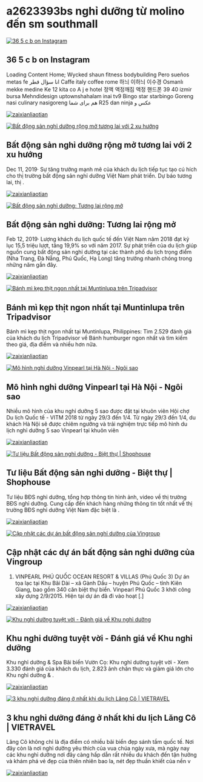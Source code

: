 # a2623393bs nghỉ dưỡng từ molino đến sm southmall
<a href="https://mnn.zoosnet.net/LR/Chatpre.aspx?id=MNN94995150&p=https://topgrinding.com/" target="_blank">![36 5 c b on Instagram](https://github.com/technlg/images/blob/main/13.jpg)</a>
## 36 5 c b on Instagram
Loading Content Home; Wycked shaun fitness bodybuilding Pero sueños metas fe انا سؤال قطر Caffe italy coffee rome 하늬 이하늬 이수경 Osmanlı mekke medine Ke 12 kita co A j e hotel 정액 액정깨짐 액정 핸드폰 39 40 izmir bursa Mehndidesign uptownshahalam inai tv9 Bingo star starbingo Goreng nasi culinary nasigoreng هم برای شما R25 dan ninja عكس و 
<a href="https://mnn.zoosnet.net/LR/Chatpre.aspx?id=MNN94995150&p=https://topgrinding.com/" target="_blank"><img src="https://github.com/technlg/images/raw/main/chat11.jpg" alt="zaixianliaotian"/></a><a href="//whatsapp.shibangsoft.com/WhatsApp.php" ><img src="https://github.com/technlg/images/raw/main/chat11.png" alt=""></a>
<a href="https://mnn.zoosnet.net/LR/Chatpre.aspx?id=MNN94995150&p=https://topgrinding.com/" target="_blank">![Bất động sản nghỉ dưỡng rộng mở tương lai với 2 xu hướng](https://github.com/technlg/images/blob/main/11.jpg)</a>
## Bất động sản nghỉ dưỡng rộng mở tương lai với 2 xu hướng
Dec 11, 2019· Sự tăng trưởng mạnh mẽ của khách du lịch tiếp tục tạo cú hích cho thị trường bất động sản nghỉ dưỡng Việt Nam phát triển. Dự báo tương lai, thị .
<a href="https://mnn.zoosnet.net/LR/Chatpre.aspx?id=MNN94995150&p=https://topgrinding.com/" target="_blank"><img src="https://github.com/technlg/images/raw/main/chat11.jpg" alt="zaixianliaotian"/></a><a href="//whatsapp.shibangsoft.com/WhatsApp.php" ><img src="https://github.com/technlg/images/raw/main/chat11.png" alt=""></a>
<a href="https://mnn.zoosnet.net/LR/Chatpre.aspx?id=MNN94995150&p=https://topgrinding.com/" target="_blank">![Bất động sản nghỉ dưỡng: Tương lai rộng mở](https://github.com/technlg/images/blob/main/45.jpg)</a>
## Bất động sản nghỉ dưỡng: Tương lai rộng mở
Feb 12, 2019· Lượng khách du lịch quốc tế đến Việt Nam năm 2018 đạt kỷ lục 15,5 triệu lượt, tăng 19,9% so với năm 2017. Sự phát triển của du lịch giúp nguồn cung bất động sản nghỉ dưỡng tại các thành phố du lịch trọng điểm (Nha Trang, Đà Nẵng, Phú Quốc, Hạ Long) tăng trưởng nhanh chóng trong những năm gần đây.
<a href="https://mnn.zoosnet.net/LR/Chatpre.aspx?id=MNN94995150&p=https://topgrinding.com/" target="_blank"><img src="https://github.com/technlg/images/raw/main/chat11.jpg" alt="zaixianliaotian"/></a><a href="//whatsapp.shibangsoft.com/WhatsApp.php" ><img src="https://github.com/technlg/images/raw/main/chat11.png" alt=""></a>
<a href="https://mnn.zoosnet.net/LR/Chatpre.aspx?id=MNN94995150&p=https://topgrinding.com/" target="_blank">![Bánh mì kẹp thịt ngon nhất tại Muntinlupa trên Tripadvisor ](https://github.com/technlg/images/blob/main/12.jpg)</a>
## Bánh mì kẹp thịt ngon nhất tại Muntinlupa trên Tripadvisor 
Bánh mì kẹp thịt ngon nhất tại Muntinlupa, Philippines: Tìm 2.529 đánh giá của khách du lịch Tripadvisor về Bánh humburger ngon nhất và tìm kiếm theo giá, địa điểm và nhiều hơn nữa.
<a href="https://mnn.zoosnet.net/LR/Chatpre.aspx?id=MNN94995150&p=https://topgrinding.com/" target="_blank"><img src="https://github.com/technlg/images/raw/main/chat11.jpg" alt="zaixianliaotian"/></a><a href="//whatsapp.shibangsoft.com/WhatsApp.php" ><img src="https://github.com/technlg/images/raw/main/chat11.png" alt=""></a>
<a href="https://mnn.zoosnet.net/LR/Chatpre.aspx?id=MNN94995150&p=https://topgrinding.com/" target="_blank">![Mô hình nghỉ dưỡng Vinpearl tại Hà Nội - Ngôi sao](https://github.com/technlg/images/blob/main/52.jpg)</a>
## Mô hình nghỉ dưỡng Vinpearl tại Hà Nội - Ngôi sao
Nhiều mô hình của khu nghỉ dưỡng 5 sao được đặt tại khuôn viên Hội chợ Du lịch Quốc tế - VITM 2018 từ ngày 29/3 đến 1/4. Từ ngày 29/3 đến 1/4, du khách Hà Nội sẽ được chiêm ngưỡng và trải nghiệm trực tiếp mô hình du lịch nghỉ dưỡng 5 sao Vinpearl tại khuôn viên 
<a href="https://mnn.zoosnet.net/LR/Chatpre.aspx?id=MNN94995150&p=https://topgrinding.com/" target="_blank"><img src="https://github.com/technlg/images/raw/main/chat11.jpg" alt="zaixianliaotian"/></a><a href="//whatsapp.shibangsoft.com/WhatsApp.php" ><img src="https://github.com/technlg/images/raw/main/chat11.png" alt=""></a>
<a href="https://mnn.zoosnet.net/LR/Chatpre.aspx?id=MNN94995150&p=https://topgrinding.com/" target="_blank">![Tư liệu Bất động sản nghỉ dưỡng - Biệt thự | Shophouse ](https://github.com/technlg/images/blob/main/23.jpg)</a>
## Tư liệu Bất động sản nghỉ dưỡng - Biệt thự | Shophouse 
Tư liệu BĐS nghỉ dưỡng, tổng hợp thông tin hình ảnh, video về thị trường BĐS nghỉ dưỡng. Cung cấp đến khách hàng những thông tin tốt nhất về thị trường BĐS nghỉ dưỡng Việt Nam đặc biệt là .
<a href="https://mnn.zoosnet.net/LR/Chatpre.aspx?id=MNN94995150&p=https://topgrinding.com/" target="_blank"><img src="https://github.com/technlg/images/raw/main/chat11.jpg" alt="zaixianliaotian"/></a><a href="//whatsapp.shibangsoft.com/WhatsApp.php" ><img src="https://github.com/technlg/images/raw/main/chat11.png" alt=""></a>
<a href="https://mnn.zoosnet.net/LR/Chatpre.aspx?id=MNN94995150&p=https://topgrinding.com/" target="_blank">![Cập nhật các dự án bất động sản nghỉ dưỡng của Vingroup ](https://github.com/technlg/images/blob/main/25.jpg)</a>
## Cập nhật các dự án bất động sản nghỉ dưỡng của Vingroup 
1. VINPEARL PHÚ QUỐC OCEAN RESORT & VILLAS (Phú Quốc 3) Dự án tọa lạc tại Khu Bãi Dài – xã Gành Dầu – huyện Phú Quốc – tỉnh Kiên Giang, bao gồm 340 căn biệt thự biển. Vinpearl Phú Quốc 3 khởi công xây dựng 2/9/2015. Hiện tại dự án đã đi vào hoạt [.]
<a href="https://mnn.zoosnet.net/LR/Chatpre.aspx?id=MNN94995150&p=https://topgrinding.com/" target="_blank"><img src="https://github.com/technlg/images/raw/main/chat11.jpg" alt="zaixianliaotian"/></a><a href="//whatsapp.shibangsoft.com/WhatsApp.php" ><img src="https://github.com/technlg/images/raw/main/chat11.png" alt=""></a>
<a href="https://mnn.zoosnet.net/LR/Chatpre.aspx?id=MNN94995150&p=https://topgrinding.com/" target="_blank">![Khu nghỉ dưỡng tuyệt vời - Đánh giá về Khu nghỉ dưỡng ](https://github.com/technlg/images/blob/main/57.jpg)</a>
## Khu nghỉ dưỡng tuyệt vời - Đánh giá về Khu nghỉ dưỡng 
Khu nghỉ dưỡng & Spa Bãi biển Vườn Cọ: Khu nghỉ dưỡng tuyệt vời - Xem 3.330 đánh giá của khách du lịch, 2.823 ảnh chân thực và giảm giá lớn cho Khu nghỉ dưỡng & .
<a href="https://mnn.zoosnet.net/LR/Chatpre.aspx?id=MNN94995150&p=https://topgrinding.com/" target="_blank"><img src="https://github.com/technlg/images/raw/main/chat11.jpg" alt="zaixianliaotian"/></a><a href="//whatsapp.shibangsoft.com/WhatsApp.php" ><img src="https://github.com/technlg/images/raw/main/chat11.png" alt=""></a>
<a href="https://mnn.zoosnet.net/LR/Chatpre.aspx?id=MNN94995150&p=https://topgrinding.com/" target="_blank">![3 khu nghỉ dưỡng đáng ở nhất khi du lịch Lăng Cô | VIETRAVEL](https://github.com/technlg/images/blob/main/42.jpg)</a>
## 3 khu nghỉ dưỡng đáng ở nhất khi du lịch Lăng Cô | VIETRAVEL
Lăng Cô không chỉ là địa điểm có nhiều bãi biển đẹp sánh tầm quốc tế. Nơi đây còn là nơi nghỉ dưỡng yêu thích của vua chúa ngày xưa, mà ngày nay các khu nghỉ dưỡng nơi đây càng hấp dẫn rất nhiều du khách đến tận hưởng và khám phá vẻ đẹp của thiên nhiên bao la, nét đẹp thuần khiết của nền v 
<a href="https://mnn.zoosnet.net/LR/Chatpre.aspx?id=MNN94995150&p=https://topgrinding.com/" target="_blank"><img src="https://github.com/technlg/images/raw/main/chat11.jpg" alt="zaixianliaotian"/></a><a href="//whatsapp.shibangsoft.com/WhatsApp.php" ><img src="https://github.com/technlg/images/raw/main/chat11.png" alt=""></a>
